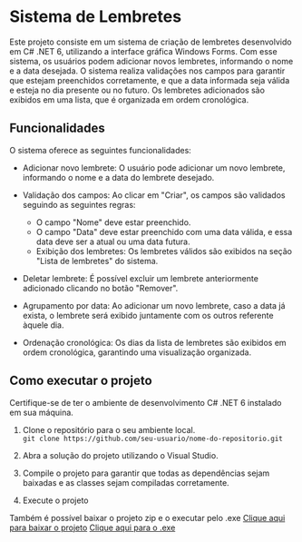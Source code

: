 # **Sistema de Lembretes**

Este projeto consiste em um sistema de criação de lembretes desenvolvido em C# .NET 6, utilizando a interface gráfica Windows Forms. 
Com esse sistema, os usuários podem adicionar novos lembretes, informando o nome e a data desejada. O sistema realiza validações nos campos para garantir que estejam preenchidos corretamente, e que a data informada seja válida e esteja no dia presente ou no futuro. 
Os lembretes adicionados são exibidos em uma lista, que é organizada em ordem cronológica.

## **Funcionalidades**
O sistema oferece as seguintes funcionalidades:

- Adicionar novo lembrete: O usuário pode adicionar um novo lembrete, informando o nome e a data do lembrete desejado.

- Validação dos campos: Ao clicar em "Criar", os campos são validados seguindo as seguintes regras:
    - O campo "Nome" deve estar preenchido.
    - O campo "Data" deve estar preenchido com uma data válida, e essa data deve ser a atual ou uma data futura.
    - Exibição dos lembretes: Os lembretes válidos são exibidos na seção "Lista de lembretes" do sistema.

- Deletar lembrete: É possível excluir um lembrete anteriormente adicionado clicando no botão "Remover".

- Agrupamento por data: Ao adicionar um novo lembrete, caso a data já exista, o lembrete será exibido juntamente com os outros referente àquele dia.

- Ordenação cronológica: Os dias da lista de lembretes são exibidos em ordem cronológica, garantindo uma visualização organizada.

## **Como executar o projeto**
Certifique-se de ter o ambiente de desenvolvimento C# .NET 6 instalado em sua máquina.

1. Clone o repositório para o seu ambiente local. <br>
`git clone https://github.com/seu-usuario/nome-do-repositorio.git`

2. Abra a solução do projeto utilizando o Visual Studio.

3. Compile o projeto para garantir que todas as dependências sejam baixadas e as classes sejam compiladas corretamente.

4. Execute o projeto

Também é possível baixar o projeto zip e o executar pelo .exe
[Clique aqui para baixar o projeto](https://github.com/gabriellaxdantas/Sistema-de-Lembretes/tree/dev)
[Clique aqui para o .exe](Lembretes/Lembretes/bin/Debug/net6.0-windows/Lembretes.exe)


